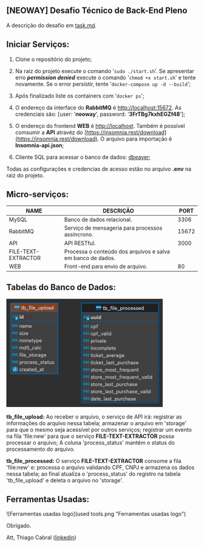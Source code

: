 ## [NEOWAY] Desafio Técnico de Back-End Pleno

A descrição do desafio em [task.md](https://github.com/t7cabral/neoway-backend-pleno/blob/main/task.md).

## Iniciar Serviços:

1. Clone o repositório do projeto;

2. Na raiz do projeto execute o comando '`sudo ./start.sh`'. Se apresentar erro ***permission denied*** execute o comando '`chmod +x start.sh`' e tente novamente. Se o error persistir, tente '`docker-compose up -d --build`';

3. Após finalizado liste os containers com '`docker ps`';

4. O endereço da interface do **RabbitMQ** é [http://localhost:15672](http://localhost:15672). As credenciais são: [user: '**neoway**', password: '**3FrTBg7kxhEGZf48**'];

5. O endereço do frontend **WEB** é [http://localhost](http://localhost). Também é possível comsumir a **API** atravéz do [https://insomnia.rest/download](https://insomnia.rest/download). O arquivo para importação é **Insomnia-api.json**;

6. Cliente SQL para acessar o banco de dados: [dbeaver](https://dbeaver.io/download);

Todas as configurações e credencias de acesso estão no arquivo **.env** na raiz do projeto.

## Micro-serviços:

| NAME                | DESCRIÇÃO                                                   | PORT  |
|---------------------|-------------------------------------------------------------|-------|
| MySQL               | Banco de dados relacional.                                  | 3306  |
| RabbitMQ            | Serviço de mensageria para processos assíncrono.            | 15672 |
| API                 | API RESTful.                                                | 3000  |
| FILE-TEXT-EXTRACTOR | Processa o conteúdo dos arquivos e salva em banco de dados. |       |
| WEB                 | Front-end para envio de arquivo.                            | 80    |


## Tabelas do Banco de Dados:
![diagrama tabelas](diagrama_tabelas.png "diagrama tabelas")

**tb_file_upload:** Ao receber o arquivo, o serviço de API irá:
registrar as informações do arquivo nessa tabela; armazenar o arquivo em 'storage' para que o mesmo seja acessível por outros serviços; registrar um evento na fila 'file:new' para que o serviço **FILE-TEXT-EXTRACTOR** possa processar o arquivo; A coluna 'process_status' mantém o status do processamento do arquivo.

**tb_file_processed:** O serviço **FILE-TEXT-EXTRACTOR** consome a fila 'file:new' e: processa o arquivo validando CPF, CNPJ e armazena os dados nessa tabela; ao final atualiza o 'process_status' do registro na tabela 'tb_file_upload' e deleta o arquivo no 'storage'.

## Ferramentas Usadas:
![Ferramentas usadas logo](used tools.png "Ferramentas usadas logo")



Obrigado.

Att, Thiago Cabral ([linkedin](https://linkedin.com/in/t7cabral))
